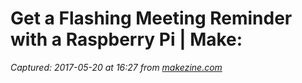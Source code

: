 # Get a Flashing Meeting Reminder with a Raspberry Pi | Make:

_Captured: 2017-05-20 at 16:27 from [makezine.com](http://makezine.com/projects/get-a-flashing-meeting-reminder-with-a-raspberry-pi/)_


